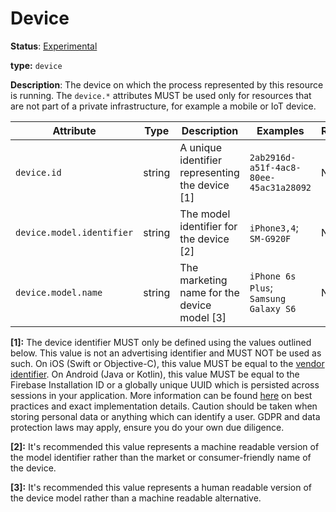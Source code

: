 # Device

**Status**: [Experimental](../../document-status.md)

**type:** `device`

**Description**: The device on which the process represented by this resource is running. The `device.*` attributes MUST be used only for resources that are not part of a private infrastructure, for example a mobile or IoT device.

<!-- semconv device -->
| Attribute  | Type | Description  | Examples  | Required |
|---|---|---|---|---|
| `device.id` | string | A unique identifier representing the device [1] | `2ab2916d-a51f-4ac8-80ee-45ac31a28092` | No |
| `device.model.identifier` | string | The model identifier for the device [2] | `iPhone3,4`; `SM-G920F` | No |
| `device.model.name` | string | The marketing name for the device model [3] | `iPhone 6s Plus`; `Samsung Galaxy S6` | No |

**[1]:** The device identifier MUST only be defined using the values outlined below. This value is not an advertising identifier and MUST NOT be used as such. On iOS (Swift or Objective-C), this value MUST be equal to the [vendor identifier](https://developer.apple.com/documentation/uikit/uidevice/1620059-identifierforvendor). On Android (Java or Kotlin), this value MUST be equal to the Firebase Installation ID or a globally unique UUID which is persisted across sessions in your application. More information can be found [here](https://developer.android.com/training/articles/user-data-ids) on best practices and exact implementation details. Caution should be taken when storing personal data or anything which can identify a user. GDPR and data protection laws may apply, ensure you do your own due diligence.

**[2]:** It's recommended this value represents a machine readable version of the model identifier rather than the market or consumer-friendly name of the device.

**[3]:** It's recommended this value represents a human readable version of the device model rather than a machine readable alternative.
<!-- endsemconv -->